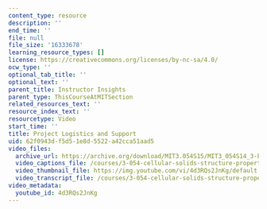 ```yaml
---
content_type: resource
description: ''
end_time: ''
file: null
file_size: '16333678'
learning_resource_types: []
license: https://creativecommons.org/licenses/by-nc-sa/4.0/
ocw_type: ''
optional_tab_title: ''
optional_text: ''
parent_title: Instructor Insights
parent_type: ThisCourseAtMITSection
related_resources_text: ''
resource_index_text: ''
resourcetype: Video
start_time: ''
title: Project Logistics and Support
uid: 62f0943d-f5d5-1e8d-5522-a42cca51aad5
video_files:
  archive_url: https://archive.org/download/MIT3.054S15/MIT3_054S14_3-ProjectLogisticsAndSupport_300k.mp4
  video_captions_file: /courses/3-054-cellular-solids-structure-properties-and-applications-spring-2015/4d94419a6e7e52d187195a792d170647_4d3RQs2JnKg.vtt
  video_thumbnail_file: https://img.youtube.com/vi/4d3RQs2JnKg/default.jpg
  video_transcript_file: /courses/3-054-cellular-solids-structure-properties-and-applications-spring-2015/ec93b9b0bbb02c1e334203ee0052ea2c_4d3RQs2JnKg.pdf
video_metadata:
  youtube_id: 4d3RQs2JnKg
---
```

